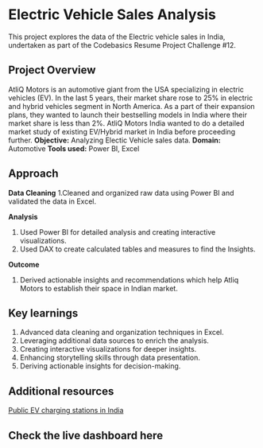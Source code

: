 # Electric Vehicle Sales Analysis
This project explores the data of the Electric vehicle sales in India, undertaken as part of the Codebasics Resume Project Challenge #12.

## Project Overview
AtliQ Motors is an automotive giant from the USA specializing in electric vehicles (EV). In the last 5 years, their market share rose to 25% in electric and hybrid vehicles segment in North America. As a part of their expansion plans, they wanted to launch their bestselling models in India where their market share is less than 2%. AtliQ Motors India wanted to do a detailed market study of existing EV/Hybrid market in India before proceeding further.
    **Objective:** Analyzing Electic Vehicle sales data.
    **Domain:** Automotive
    **Tools used:** Power BI, Excel

## Approach
**Data Cleaning**
  1.Cleaned and organized raw data using Power BI and validated the data in Excel.

**Analysis**
  1. Used Power BI for detailed analysis and  creating interactive visualizations.
  2. Used DAX to create calculated tables and measures to find the Insights.

**Outcome**
  1. Derived actionable insights and recommendations which help Atliq Motors to establish their space in Indian market.

## Key learnings
 1. Advanced data cleaning and organization techniques in Excel.
 2. Leveraging additional data sources to enrich the analysis.
 3. Creating interactive visualizations for deeper insights.
 4. Enhancing storytelling skills through data presentation.
 5. Deriving actionable insights for decision-making.

## Additional resources
  [Public EV charging stations in India](https://pib.gov.in/PressReleaseIframePage.aspx?PRID=2003003)

## Check the live dashboard here
